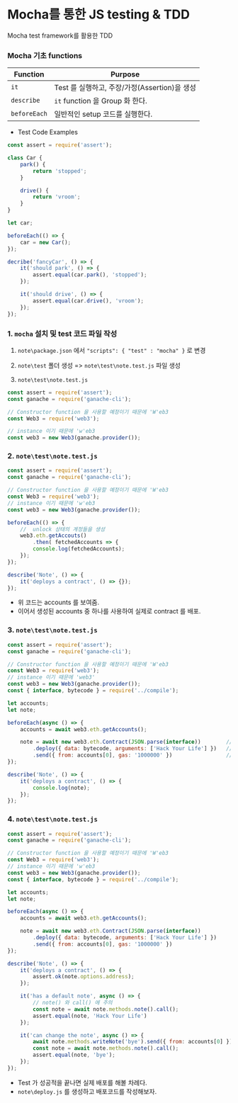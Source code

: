 # Mocha를 통한 JS testing & TDD
Mocha test framework를 활용한 TDD

### Mocha 기초 functions

| Function     | Purpose                                       |
| ------------ | --------------------------------------------- |
| `it`         | Test 를 실행하고, 주장/가정(Assertion)을 생성 |
| `describe`   | `it` function 을 Group 화 한다.               |
| `beforeEach` | 일반적인 setup 코드를 실행한다.               |

* Test Code Examples

```js
const assert = require('assert');

class Car {
    park() {
        return 'stopped';
    }

    drive() {
        return 'vroom';
    }
}

let car;

beforeEach(() => {
    car = new Car();
});

decribe('fancyCar', () => {
    it('should park', () => {
        assert.equal(car.park(), 'stopped');
    });

    it('should drive', () => {
        assert.equal(car.drive(), 'vroom');
    });
});
```

### 1. `mocha` 설치 및 test 코드 파일 작성

1. `note\package.json` 에서 `"scripts": { "test" : "mocha" }` 로 변경

2. `note\test` 폴더 생성 => `note\test\note.test.js` 파일 생성

3. `note\test\note.test.js`

``` js
const assert = require('assert');
const ganache = require('ganache-cli');

// Constructor function 을 사용할 예정이기 때문에 'W'eb3
const Web3 = require('web3');

// instance 이기 때문에 'w'eb3
const web3 = new Web3(ganache.provider());
```

### 2. `note\test\note.test.js`

```js
const assert = require('assert');
const ganache = require('ganache-cli');

// Constructor function 을 사용할 예정이기 때문에 'W'eb3
const Web3 = require('web3');
// instance 이기 때문에 'w'eb3
const web3 = new Web3(ganache.provider());

beforeEach(() => {
    //  unlock 상태의 계정들을 생성
    web3.eth.getAccouts()
        .then( fetchedAccounts => {
        console.log(fetchedAccounts);
    });
});

describe('Note', () => {
    it('deploys a contract', () => {});
});
```

* 위 코드는 accounts 를 보여줌.
* 이어서 생성된 accounts 중 하나를 사용하여 실제로 contract 를 배포.

### 3. `note\test\note.test.js`

```js
const assert = require('assert');
const ganache = require('ganache-cli');

// Constructor function 을 사용할 예정이기 때문에 'W'eb3
const Web3 = require('web3');
// instance 이기 때문에 'web3'
const web3 = new Web3(ganache.provider());
const { interface, bytecode } = require('../compile');

let accounts;
let note;

beforeEach(async () => {
    accounts = await web3.eth.getAccounts();

    note = await new web3.eth.Contract(JSON.parse(interface))        // web3 lib 에게 현재 우리가 생성할 contract 가 어떤 methods 를 가지고 있는지 설명
        .deploy({ data: bytecode, arguments: ['Hack Your Life'] })   // web3 에게 args 로 init 한 contract 를 배포하겠다고 명시
        .send({ from: accounts[0], gas: '1000000' })                 // web3 가 Ethereum 네트워크로 sender 와 gas 를 명시하여 contract 를 전송.
});

describe('Note', () => {
    it('deploys a contract', () => {
        console.log(note);
    });
});
```

### 4. `note\test\note.test.js`

```js
const assert = require('assert');
const ganache = require('ganache-cli');

// Constructor function 을 사용할 예정이기 때문에 'W'eb3
const Web3 = require('web3');
// instance 이기 때문에 'w'eb3
const web3 = new Web3(ganache.provider());
const { interface, bytecode } = require('../compile');

let accounts;
let note;

beforeEach(async () => {
    accounts = await web3.eth.getAccounts();

    note = await new web3.eth.Contract(JSON.parse(interface))     
        .deploy({ data: bytecode, arguments: ['Hack Your Life'] })
        .send({ from: accounts[0], gas: '1000000' })                
});

describe('Note', () => {
    it('deploys a contract', () => {
        assert.ok(note.options.address);
    });

    it('has a default note', async () => {
        // note() 와 call() 에 주의
        const note = await note.methods.note().call();
        assert.equal(note, 'Hack Your Life')
    });

    it('can change the note', async () => {
        await note.methods.writeNote('bye').send({ from: accounts[0] });
        const note = await note.methods.note().call();
        assert.equal(note, 'bye');
    });
});
```

* Test 가 성공적을 끝나면 실제 배포를 해볼 차례다.
* `note\deploy.js` 를 생성하고 배포코드를 작성해보자.
